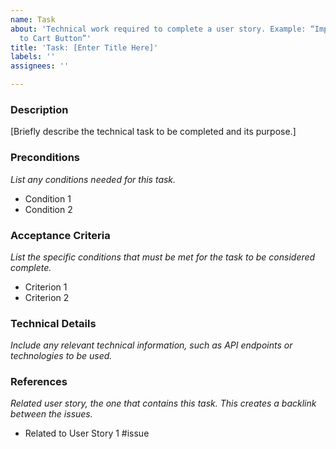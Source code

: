 ```yaml
---
name: Task
about: 'Technical work required to complete a user story. Example: “Implement Add
  to Cart Button”'
title: 'Task: [Enter Title Here]'
labels: ''
assignees: ''

---
```


### Description
[Briefly describe the technical task to be completed and its purpose.]

### Preconditions
*List any conditions needed for this task.*
- Condition 1
- Condition 2

### Acceptance Criteria
*List the specific conditions that must be met for the task to be considered complete.*
- Criterion 1
- Criterion 2

### Technical Details
*Include any relevant technical information, such as API endpoints or technologies to be used.*

### References
*Related user story, the one that contains this task. This creates a backlink between the issues.*
- Related to User Story 1 #issue

